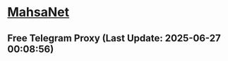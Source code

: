 
# [MahsaNet](https://t.me/mahsa_net)
## Free Telegram Proxy (Last Update: 2025-06-27 00:08:56)

    